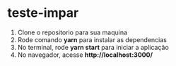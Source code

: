 # teste-impar

1. Clone o repositorio para sua maquina
2. Rode comando **yarn** para instalar as dependencias
3. No terminal, rode **yarn start** para iniciar a aplicação
4. No navegador, acesse **http://localhost:3000/**

